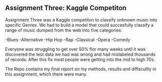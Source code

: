 ## Assignment Three: Kaggle Competiton 

Assignment Three was a Kaggle competiton to classify unknown music into specific Genres. We had to build a model that could succesfully classify a range of music dumped from the web into five categories:

-Blues
-Alternative
-Hip Hop
-Rap
-Classical
-Opera
-Comedy

Everyone was struggling to get over 50% fior many weeks until it was discovered the test data we had was wrong and had mislabeled thousands of records. After this fix most people were getting into the mid to high 70s.

The Repo contains my final report on my methods, results and diffacultly in this assignment, which there were many.
